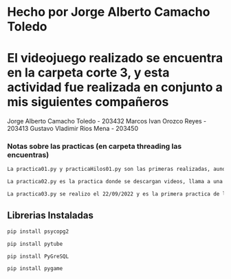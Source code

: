 # Hecho por Jorge Alberto Camacho Toledo
# El videojuego realizado se encuentra en la carpeta corte 3, y esta actividad fue realizada en conjunto a mis siguientes compañeros
Jorge Alberto Camacho Toledo - 203432
Marcos Ivan Orozco Reyes - 203413
Gustavo Vladimir Rios Mena - 203450
### Notas sobre las practicas (en carpeta threading las encuentras)
```bash
La practica01.py y practicaHilos01.py son las primeras realizadas, aunque practica01.py no ocupa hilos ya que es para comparar el funcionamiento de ambos.
```
```bash
La practica02.py es la practica donde se descargan videos, llama a una api y almacena en una database 
```

```bash
La practica03.py se realizo el 22/09/2022 y es la primera practica de los semaforos 
```
## Librerias Instaladas
```bash
pip install psycopg2
```

```bash
pip install pytube
```

```bash
pip install PyGreSQL
```

```bash
pip install pygame
```


 
